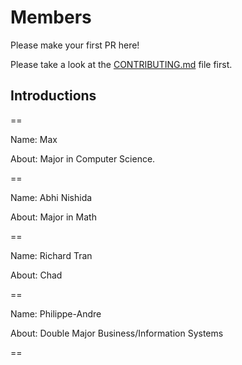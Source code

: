 # Members
Please make your first PR here!

Please take a look at the [CONTRIBUTING.md](https://github.com/MontgomeryCollegeGermantown/members/blob/master/CONTRIBUTING.md) file first.

## Introductions

==

Name: Max

About: Major in Computer Science. 

==

Name: Abhi Nishida

About: Major in Math

==

Name: Richard Tran

About: Chad

==

Name: Philippe-Andre

About: Double Major Business/Information Systems

==
